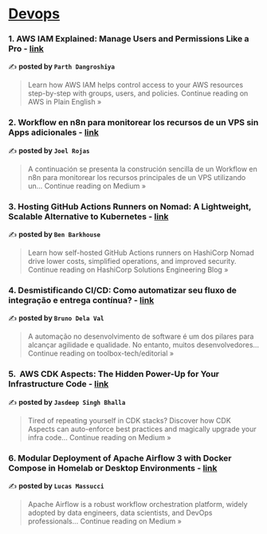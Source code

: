 
<h1><a href=https://medium.com/tag/devops/recommended target="_blank" rel="noopener noreferrer">Devops</a></h1>
<h3>1. AWS IAM Explained: Manage Users and Permissions Like a Pro - <a href="https://aws.plainenglish.io/aws-iam-explained-manage-users-and-permissions-like-a-pro-4944c72870e1?source=rss------devops-5" target="_blank" rel="noopener noreferrer">link</a></h3>

✍️ **posted by `Parth Dangroshiya`**

<blockquote>Learn how AWS IAM helps control access to your AWS resources step-by-step with groups, users, and policies.
Continue reading on AWS in Plain English »</blockquote>

<h3>2. Workflow en n8n para monitorear los recursos de un VPS sin Apps adicionales - <a href="https://medium.com/@ejoelrojas9/workflow-en-n8n-para-monitorear-los-recursos-de-un-vps-sin-apps-adicionales-d85f8bac66f7?source=rss------devops-5" target="_blank" rel="noopener noreferrer">link</a></h3>

✍️ **posted by `Joel Rojas`**

<blockquote>A continuación se presenta la construción sencilla de un Workflow en n8n para monitorear los recursos principales de un VPS utilizando un…
Continue reading on Medium »</blockquote>

<h3>3. Hosting GitHub Actions Runners on Nomad: A Lightweight, Scalable Alternative to Kubernetes - <a href="https://medium.com/hashicorp-engineering/hosting-github-actions-runners-on-nomad-a-lightweight-scalable-alternative-to-kubernetes-2434af9cd493?source=rss------devops-5" target="_blank" rel="noopener noreferrer">link</a></h3>

✍️ **posted by `Ben Barkhouse`**

<blockquote>Learn how self-hosted GitHub Actions runners on HashiCorp Nomad drive lower costs, simplified operations, and improved security.
Continue reading on HashiCorp Solutions Engineering Blog »</blockquote>

<h3>4. Desmistificando CI/CD: Como automatizar seu fluxo de integração e entrega contínua? - <a href="https://blog.toolboxdevops.cloud/desmistificando-ci-cd-como-automatizar-seu-fluxo-de-integra%C3%A7%C3%A3o-e-entrega-cont%C3%ADnua-f00ecd506eb3?source=rss------devops-5" target="_blank" rel="noopener noreferrer">link</a></h3>

✍️ **posted by `Bruno Dela Val`**

<blockquote>A automação no desenvolvimento de software é um dos pilares para alcançar agilidade e qualidade. No entanto, muitos desenvolvedores…
Continue reading on toolbox-tech/editorial »</blockquote>

<h3>5. ️ AWS CDK Aspects: The Hidden Power-Up for Your Infrastructure Code  - <a href="https://medium.com/@jasdeepsinghbhalla/%EF%B8%8F-aws-cdk-aspects-the-hidden-power-up-for-your-infrastructure-code-918b16fa8e72?source=rss------devops-5" target="_blank" rel="noopener noreferrer">link</a></h3>

✍️ **posted by `Jasdeep Singh Bhalla`**

<blockquote>Tired of repeating yourself in CDK stacks? Discover how CDK Aspects can auto-enforce best practices and magically upgrade your infra code…
Continue reading on Medium »</blockquote>

<h3>6. Modular Deployment of Apache Airflow 3 with Docker Compose in Homelab or Desktop Environments - <a href="https://medium.com/@lucasmassucci/modular-deployment-of-apache-airflow-3-with-docker-compose-in-homelab-or-desktop-environments-f5662ca744aa?source=rss------devops-5" target="_blank" rel="noopener noreferrer">link</a></h3>

✍️ **posted by `Lucas Massucci`**

<blockquote>Apache Airflow is a robust workflow orchestration platform, widely adopted by data engineers, data scientists, and DevOps professionals…
Continue reading on Medium »</blockquote>

